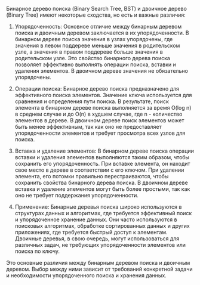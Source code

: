 Бинарное дерево поиска (Binary Search Tree, BST) и двоичное дерево (Binary Tree) имеют некоторые сходства, но есть и важные различия:

1. Упорядоченность: Основное отличие между бинарным деревом поиска и двоичным деревом заключается в их упорядоченности. В бинарном дереве поиска значения в узлах упорядочены, где значения в левом поддереве меньше значения в родительском узле, а значения в правом поддереве больше значения в родительском узле. Это свойство бинарного дерева поиска позволяет эффективно выполнять операции поиска, вставки и удаления элементов. В двоичном дереве значения не обязательно упорядочены.

2. Операции поиска: Бинарное дерево поиска предназначено для эффективного поиска элементов. Значение ключа используется для сравнения и определения пути поиска. В результате, поиск элемента в бинарном дереве поиска выполняется за время O(log n) в среднем случае и до O(n) в худшем случае, где n - количество элементов в дереве. В двоичном дереве поиск элементов может быть менее эффективным, так как оно не предоставляет упорядоченности элементов и требует просмотра всех узлов для поиска.

3. Вставка и удаление элементов: В бинарном дереве поиска операции вставки и удаления элементов выполняются таким образом, чтобы сохранить его упорядоченность. При вставке элемента, он находит свое место в дереве в соответствии с его ключом. При удалении элемента, его потомки правильно перестраиваются, чтобы сохранить свойства бинарного дерева поиска. В двоичном дереве вставка и удаление элементов могут быть более простыми, так как оно не требует поддержания упорядоченности.

4. Применение: Бинарные деревья поиска широко используются в структурах данных и алгоритмах, где требуется эффективный поиск и упорядоченное хранение данных. Они часто используются в поисковых алгоритмах, обработке сортированных данных и других приложениях, где требуется быстрый доступ к элементам. Двоичные деревья, в свою очередь, могут использоваться для различных задач, не требующих упорядоченности элементов или поиска по ключу.

Это основные различия между бинарным деревом поиска и двоичным деревом. Выбор между ними зависит от требований конкретной задачи и необходимости упорядоченного поиска и хранения данных.